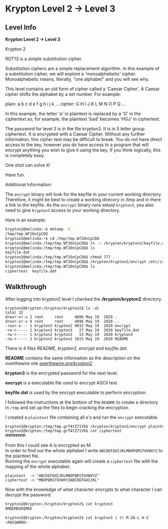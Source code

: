 # Krypton Level 2 -> Level 3

## Level Info  

**Krypton Level 2 → Level 3**  

Krypton 2

ROT13 is a simple substitution cipher.

Substitution ciphers are a simple replacement algorithm.  In this example
of a substitution cipher, we will explore a 'monoalphebetic' cipher.
Monoalphebetic means, literally, "one alphabet" and you will see why.

This level contains an old form of cipher called a 'Caesar Cipher'.
A Caesar cipher shifts the alphabet by a set number.  For example:

plain:  a b c d e f g h i j k ...
cipher: G H I J K L M N O P Q ...

In this example, the letter 'a' in plaintext is replaced by a 'G' in the
ciphertext so, for example, the plaintext 'bad' becomes 'HGJ' in ciphertext.

The password for level 3 is in the file krypton3.  It is in 5 letter
group ciphertext.  It is encrypted with a Caesar Cipher.  Without any
further information, this cipher text may be difficult to break.  You do
not have direct access to the key, however you do have access to a program
that will encrypt anything you wish to give it using the key.
If you think logically, this is completely easy.

One shot can solve it!

Have fun.

Additional Information:

The `encrypt` binary will look for the keyfile in your current working
directory. Therefore, it might be best to create a working direcory in /tmp
and in there a link to the keyfile. As the `encrypt` binary runs setuid
`krypton3`, you also need to give `krypton3` access to your working directory.

Here is an example:

```bash
krypton2@melinda:~$ mktemp -d
/tmp/tmp.Wf2OnCpCDQ
krypton2@melinda:~$ cd /tmp/tmp.Wf2OnCpCDQ
krypton2@melinda:/tmp/tmp.Wf2OnCpCDQ$ ln -s /krypton/krypton2/keyfile.dat
krypton2@melinda:/tmp/tmp.Wf2OnCpCDQ$ ls
keyfile.dat
krypton2@melinda:/tmp/tmp.Wf2OnCpCDQ$ chmod 777 .
krypton2@melinda:/tmp/tmp.Wf2OnCpCDQ$ /krypton/krypton2/encrypt /etc/issue
krypton2@melinda:/tmp/tmp.Wf2OnCpCDQ$ ls
ciphertext  keyfile.dat
```

## Walkthrough
After logging into krypton2 level I checked the **/krypton/krypton2** directory.  
```
krypton2@krypton:/krypton/krypton2$ ls -al
total 32
drwxr-xr-x 2 root     root     4096 May 19  2020 .
drwxr-xr-x 8 root     root     4096 May 19  2020 ..
-rwsr-x--- 1 krypton3 krypton2 9032 May 19  2020 encrypt
-rw-r----- 1 krypton3 krypton3   27 May 19  2020 keyfile.dat
-rw-r----- 1 krypton2 krypton2   13 May 19  2020 krypton3
-rw-r----- 1 krypton2 krypton2 1815 May 19  2020 README
```
There is 4 files *README*, *krypton3*, *encrypt* and *keyfile.dat*.

**README** contains the same information as the description on the overthewire site [overthewire.org/krypton2](https://overthewire.org/wargames/krypton/krypton2.html)

**krypton3** is the encrypted password for the next level.

**encrypt** is a executable file used to encrypt ASCII text.

**keyfile.dat** is used by the encrypt executable to perform encryption.


I followed the instructions at the bottom of the `README` to create a directory in `/tmp` and set up the files to begin cracking the encryption.

I created a `plaintext` file containing all `A`'s and run the `encrypt` executable.

```bash
krypton2@krypton:/tmp/tmp.grT4tZ71Y6$ /krypton/krypton2/encrypt plaintext
krypton2@krypton:/tmp/tmp.grT4tZ71Y6$ cat ciphertext
MMMMMMMMM
```
 
From this I could see A is encrypted as M.  
In order to find out the whole alphabet I write `ABCDEFGHIJKLMNOPQRSTUVWXYZ` to the plaintext file.  
Running the `encrypt` executable again will create a `ciphertext` file with the mapping of the whole alphabet.

```
plaintext  -> "ABCDEFGHIJKLMNOPQRSTUVWXYZ"  
ciphertext -> "MNOPQRSTUVWXYZABCDEFGHIJKL"
```

Now with the knowledge of what character encrypts to what character I can decrypt the password.

```bash
krypton2@krypton:/krypton/krypton2$ cat krypton3 
OMQEMDUEQMEK

krypton2@krypton:/krypton/krypton2$ cat krypton3 | tr M-ZA-L A-Z
<PASSWORD>
```